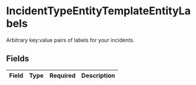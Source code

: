 # IncidentTypeEntityTemplateEntityLabels

Arbitrary key:value pairs of labels for your incidents.


## Fields

| Field       | Type        | Required    | Description |
| ----------- | ----------- | ----------- | ----------- |
